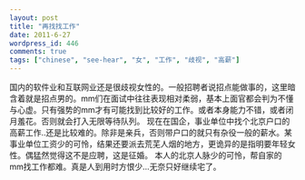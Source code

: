 ```yaml
---
layout: post
title: "再找找工作"
date: 2011-6-27
wordpress_id: 446
comments: true
tags: ["chinese", "see-hear", "女", "工作", "歧视", "高薪"]
---
```

<meta name="_edit_last" content="1" />
<meta name="_su_description" content="工作,女,歧视,高薪" />
<meta name="_su_keywords" content="工作,女,歧视,高薪" />
<meta name="_su_rich_snippet_type" content="none" />
<meta name="_su_title" content="工作,女,歧视,高薪" />
<meta name="views" content="184" />
国内的软件业和互联网业还是很歧视女性的。一般招聘者说招点能做事的，这里暗含着就是招点男的。mm们在面试中往往表现相对柔弱，基本上面官都会判为不懂与心虚。只有强势的mm才有可能找到比较好的工作。或者本身能力不错，或者闭月羞花。否则就会打入无限等待队列。
现在在国企，事业单位中找个北京户口的高薪工作..还是比较难的。除非是亲兵，否则带户口的就只有杂役一般的薪水。某事业单位工资少的可怜，结果还要派去荒芜人烟的地方，更诡异的是指明要年轻女性。偶猛然觉得这不是应聘，这是征婚。
本人的北京人脉少的可怜，帮自家的mm找工作都难。真是人到用时方恨少...无奈只好继续宅了。
